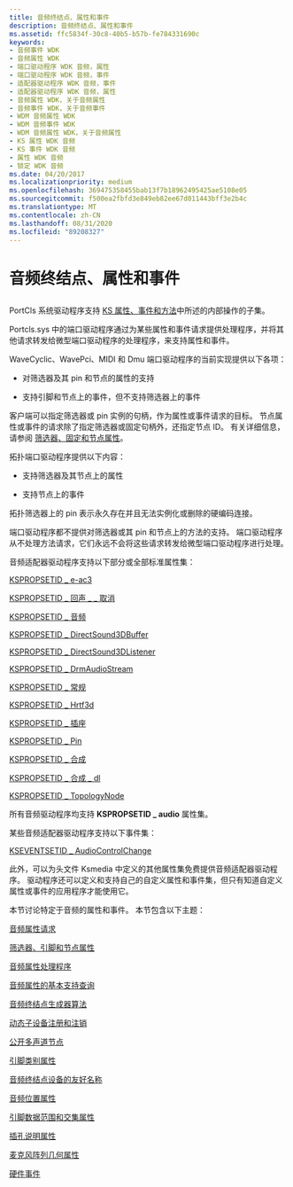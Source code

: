 ```yaml
---
title: 音频终结点、属性和事件
description: 音频终结点、属性和事件
ms.assetid: ffc5834f-30c8-40b5-b57b-fe784331690c
keywords:
- 音频事件 WDK
- 音频属性 WDK
- 端口驱动程序 WDK 音频，属性
- 端口驱动程序 WDK 音频，事件
- 适配器驱动程序 WDK 音频，事件
- 适配器驱动程序 WDK 音频，属性
- 音频属性 WDK，关于音频属性
- 音频事件 WDK，关于音频事件
- WDM 音频属性 WDK
- WDM 音频事件 WDK
- WDM 音频属性 WDK，关于音频属性
- KS 属性 WDK 音频
- KS 事件 WDK 音频
- 属性 WDK 音频
- 锁定 WDK 音频
ms.date: 04/20/2017
ms.localizationpriority: medium
ms.openlocfilehash: 369475358455bab13f7b18962495425ae5108e05
ms.sourcegitcommit: f500ea2fbfd3e849eb82ee67d011443bff3e2b4c
ms.translationtype: MT
ms.contentlocale: zh-CN
ms.lasthandoff: 08/31/2020
ms.locfileid: "89208327"
---
```

# <a name="audio-endpoints-properties-and-events"></a>音频终结点、属性和事件


## <span id="audio_properties_and_events"></span><span id="AUDIO_PROPERTIES_AND_EVENTS"></span>


PortCls 系统驱动程序支持 [KS 属性、事件和方法](../stream/ks-properties--events--and-methods.md)中所述的内部操作的子集。

Portcls.sys 中的端口驱动程序通过为某些属性和事件请求提供处理程序，并将其他请求转发给微型端口驱动程序的处理程序，来支持属性和事件。

WaveCyclic、WavePci、MIDI 和 Dmu 端口驱动程序的当前实现提供以下各项：

-   对筛选器及其 pin 和节点的属性的支持

-   支持引脚和节点上的事件，但不支持筛选器上的事件

客户端可以指定筛选器或 pin 实例的句柄，作为属性或事件请求的目标。 节点属性或事件的请求除了指定筛选器或固定句柄外，还指定节点 ID。 有关详细信息，请参阅 [筛选器、固定和节点属性](filter--pin--and-node-properties.md)。

拓扑端口驱动程序提供以下内容：

-   支持筛选器及其节点上的属性

-   支持节点上的事件

拓扑筛选器上的 pin 表示永久存在并且无法实例化或删除的硬编码连接。

端口驱动程序都不提供对筛选器或其 pin 和节点上的方法的支持。 端口驱动程序从不处理方法请求，它们永远不会将这些请求转发给微型端口驱动程序进行处理。

音频适配器驱动程序支持以下部分或全部标准属性集：

[KSPROPSETID \_ e-ac3](./kspropsetid-ac3.md)

[KSPROPSETID \_ 回声 \_ \_ 取消](./kspropsetid-acoustic-echo-cancel.md)

[KSPROPSETID \_ 音频](./kspropsetid-audio.md)

[KSPROPSETID \_ DirectSound3DBuffer](./kspropsetid-directsound3dbuffer.md)

[KSPROPSETID \_ DirectSound3DListener](./kspropsetid-directsound3dlistener.md)

[KSPROPSETID \_ DrmAudioStream](./kspropsetid-drmaudiostream.md)

[KSPROPSETID \_ 常规](../stream/kspropsetid-general.md)

[KSPROPSETID \_ Hrtf3d](./kspropsetid-hrtf3d.md)

[KSPROPSETID \_ 插座](./kspropsetid-jack.md)

[KSPROPSETID \_ Pin](../stream/kspropsetid-pin.md)

[KSPROPSETID \_ 合成](./kspropsetid-synth.md)

[KSPROPSETID \_ 合成 \_ dl](./kspropsetid-synth-dls.md)

[KSPROPSETID \_ TopologyNode](./kspropsetid-topologynode.md)

所有音频驱动程序均支持 **KSPROPSETID \_ audio** 属性集。

某些音频适配器驱动程序支持以下事件集：

[KSEVENTSETID \_ AudioControlChange](./kseventsetid-audiocontrolchange.md)

此外，可以为头文件 Ksmedia 中定义的其他属性集免费提供音频适配器驱动程序。 驱动程序还可以定义和支持自己的自定义属性和事件集，但只有知道自定义属性或事件的应用程序才能使用它。

本节讨论特定于音频的属性和事件。 本节包含以下主题：

[音频属性请求](audio-property-requests.md)

[筛选器、引脚和节点属性](filter--pin--and-node-properties.md)

[音频属性处理程序](audio-property-handlers.md)

[音频属性的基本支持查询](basic-support-queries-for-audio-properties.md)

[音频终结点生成器算法](audio-endpoint-builder-algorithm.md)

[动态子设备注册和注销](dynamic-subdeviceregistration-and-unregistration.md)

[公开多声道节点](exposing-multichannel-nodes.md)

[引脚类别属性](pin-category-property.md)

[音频终结点设备的友好名称](friendly-names-for-audio-endpoint-devices.md)

[音频位置属性](audio-position-property.md)

[引脚数据范围和交集属性](pin-data-range-and-intersection-properties.md)

[插孔说明属性](jack-description-property.md)

[麦克风阵列几何属性](microphone-array-geometry-property.md)

[硬件事件](hardware-events.md)

 

